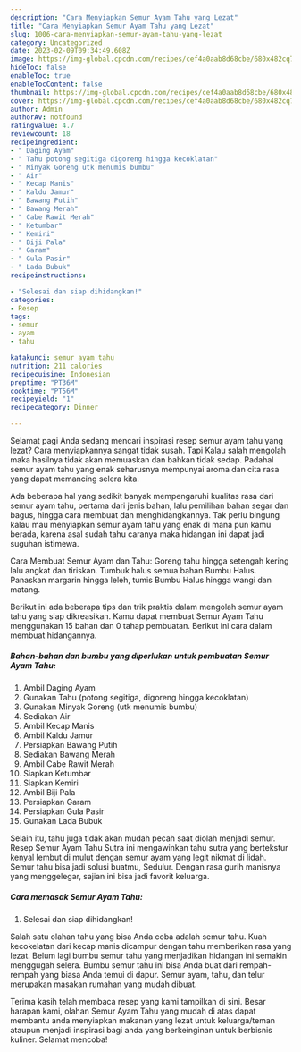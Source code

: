 ```yaml
---
description: "Cara Menyiapkan Semur Ayam Tahu yang Lezat"
title: "Cara Menyiapkan Semur Ayam Tahu yang Lezat"
slug: 1006-cara-menyiapkan-semur-ayam-tahu-yang-lezat
category: Uncategorized
date: 2023-02-09T09:34:49.608Z
image: https://img-global.cpcdn.com/recipes/cef4a0aab8d68cbe/680x482cq70/semur-ayam-tahu-foto-resep-utama.jpg
hideToc: false
enableToc: true
enableTocContent: false
thumbnail: https://img-global.cpcdn.com/recipes/cef4a0aab8d68cbe/680x482cq70/semur-ayam-tahu-foto-resep-utama.jpg
cover: https://img-global.cpcdn.com/recipes/cef4a0aab8d68cbe/680x482cq70/semur-ayam-tahu-foto-resep-utama.jpg
author: Admin
authorAv: notfound
ratingvalue: 4.7
reviewcount: 18
recipeingredient:
- " Daging Ayam"
- " Tahu potong segitiga digoreng hingga kecoklatan"
- " Minyak Goreng utk menumis bumbu"
- " Air"
- " Kecap Manis"
- " Kaldu Jamur"
- " Bawang Putih"
- " Bawang Merah"
- " Cabe Rawit Merah"
- " Ketumbar"
- " Kemiri"
- " Biji Pala"
- " Garam"
- " Gula Pasir"
- " Lada Bubuk"
recipeinstructions:

- "Selesai dan siap dihidangkan!"
categories:
- Resep
tags:
- semur
- ayam
- tahu

katakunci: semur ayam tahu 
nutrition: 211 calories
recipecuisine: Indonesian
preptime: "PT36M"
cooktime: "PT56M"
recipeyield: "1"
recipecategory: Dinner

---
```



Selamat pagi Anda sedang mencari inspirasi resep semur ayam tahu yang lezat? Cara menyiapkannya sangat tidak susah. Tapi Kalau salah mengolah maka hasilnya tidak akan memuaskan dan bahkan tidak sedap. Padahal semur ayam tahu yang enak seharusnya mempunyai aroma dan cita rasa yang dapat memancing selera kita.


Ada beberapa hal yang sedikit banyak mempengaruhi kualitas rasa dari semur ayam tahu, pertama dari jenis bahan, lalu pemilihan bahan segar dan bagus, hingga cara membuat dan menghidangkannya. Tak perlu bingung kalau mau menyiapkan semur ayam tahu yang enak di mana pun kamu berada, karena asal sudah tahu caranya maka hidangan ini dapat jadi suguhan istimewa.

Cara Membuat Semur Ayam dan Tahu: Goreng tahu hingga setengah kering lalu angkat dan tiriskan. Tumbuk halus semua bahan Bumbu Halus. Panaskan margarin hingga leleh, tumis Bumbu Halus hingga wangi dan matang.


Berikut ini ada beberapa tips dan trik praktis dalam mengolah semur ayam tahu yang siap dikreasikan. Kamu dapat membuat Semur Ayam Tahu menggunakan 15 bahan dan 0 tahap pembuatan. Berikut ini cara dalam membuat hidangannya.

<!--inarticleads1-->

##### Bahan-bahan dan bumbu yang diperlukan untuk pembuatan Semur Ayam Tahu:

1. Ambil  Daging Ayam
1. Gunakan  Tahu (potong segitiga, digoreng hingga kecoklatan)
1. Gunakan  Minyak Goreng (utk menumis bumbu)
1. Sediakan  Air
1. Ambil  Kecap Manis
1. Ambil  Kaldu Jamur
1. Persiapkan  Bawang Putih
1. Sediakan  Bawang Merah
1. Ambil  Cabe Rawit Merah
1. Siapkan  Ketumbar
1. Siapkan  Kemiri
1. Ambil  Biji Pala
1. Persiapkan  Garam
1. Persiapkan  Gula Pasir
1. Gunakan  Lada Bubuk


Selain itu, tahu juga tidak akan mudah pecah saat diolah menjadi semur. Resep Semur Ayam Tahu Sutra ini mengawinkan tahu sutra yang bertekstur kenyal lembut di mulut dengan semur ayam yang legit nikmat di lidah. Semur tahu bisa jadi solusi buatmu, Sedulur. Dengan rasa gurih manisnya yang menggelegar, sajian ini bisa jadi favorit keluarga. 

<!--inarticleads2-->

##### Cara memasak Semur Ayam Tahu:


1. Selesai dan siap dihidangkan!

Salah satu olahan tahu yang bisa Anda coba adalah semur tahu. Kuah kecokelatan dari kecap manis dicampur dengan tahu memberikan rasa yang lezat. Belum lagi bumbu semur tahu yang menjadikan hidangan ini semakin menggugah selera. Bumbu semur tahu ini bisa Anda buat dari rempah-rempah yang biasa Anda temui di dapur. Semur ayam, tahu, dan telur merupakan masakan rumahan yang mudah dibuat. 

Terima kasih telah membaca resep yang kami tampilkan di sini. Besar harapan kami, olahan Semur Ayam Tahu yang mudah di atas dapat membantu anda menyiapkan makanan yang lezat untuk keluarga/teman ataupun menjadi inspirasi bagi anda yang berkeinginan untuk berbisnis kuliner. Selamat mencoba!

